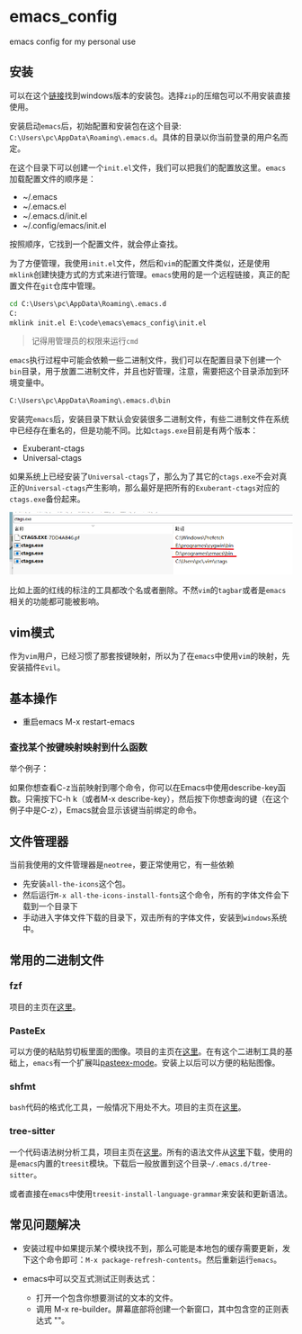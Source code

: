 # emacs_config
emacs config for my personal use 

## 安装

可以在这个[链接](https://mirrors.ustc.edu.cn/gnu/emacs/windows/emacs-29/)找到windows版本的安装包。选择`zip`的压缩包可以不用安装直接使用。

安装启动`emacs`后，初始配置和安装包在这个目录: `C:\Users\pc\AppData\Roaming\.emacs.d`。具体的目录以你当前登录的用户名而定。

在这个目录下可以创建一个`init.el`文件，我们可以把我们的配置放这里。`emacs`加载配置文件的顺序是：

* ~/.emacs
* ~/.emacs.el
* ~/.emacs.d/init.el
* ~/.config/emacs/init.el

按照顺序，它找到一个配置文件，就会停止查找。

为了方便管理，我使用`init.el`文件，然后和`vim`的配置文件类似，还是使用`mklink`创建快捷方式的方式来进行管理。`emacs`使用的是一个远程链接，真正的配置文件在`git`仓库中管理。

```cmd
cd C:\Users\pc\AppData\Roaming\.emacs.d
C:
mklink init.el E:\code\emacs\emacs_config\init.el
```

>记得用管理员的权限来运行`cmd`


`emacs`执行过程中可能会依赖一些二进制文件，我们可以在配置目录下创建一个`bin`目录，用于放置二进制文件，并且也好管理，注意，需要把这个目录添加到环境变量中。

```txt
C:\Users\pc\AppData\Roaming\.emacs.d\bin
```

安装完`emacs`后，安装目录下默认会安装很多二进制文件，有些二进制文件在系统中已经存在重名的，但是功能不同。比如`ctags.exe`目前是有两个版本：

* Exuberant-ctags
* Universal-ctags

如果系统上已经安装了`Universal-ctags`了，那么为了其它的`ctags.exe`不会对真正的`Universal-ctags`产生影响，那么最好是把所有的`Exuberant-ctags`对应的`ctags.exe`备份起来。

![ctags_exe_path](img/ctags_exe_path.png)

比如上面的红线的标注的工具都改个名或者删除。不然`vim`的`tagbar`或者是`emacs`相关的功能都可能被影响。


## vim模式

作为`vim`用户，已经习惯了那套按键映射，所以为了在`emacs`中使用`vim`的映射，先安装插件`Evil`。

## 基本操作

* 重启emacs M-x restart-emacs

### 查找某个按键映射映射到什么函数

举个例子：

如果你想查看C-z当前映射到哪个命令，你可以在Emacs中使用describe-key函数。只需按下C-h k（或者M-x describe-key），然后按下你想查询的键（在这个例子中是C-z），Emacs就会显示该键当前绑定的命令。


## 文件管理器

当前我使用的文件管理器是`neotree`，要正常使用它，有一些依赖

* 先安装`all-the-icons`这个包。
* 然后运行`M-x all-the-icons-install-fonts`这个命令，所有的字体文件会下载到一个目录下
* 手动进入字体文件下载的目录下，双击所有的字体文件，安装到`windows`系统中。


## 常用的二进制文件

### fzf

项目的主页在[这里](https://github.com/junegunn/fzf)。

### PasteEx

可以方便的粘贴剪切板里面的图像。项目的主页在[这里](https://github.com/huiyadanli/PasteEx)。在有这个二进制工具的基础上，`emacs`有一个扩展叫[pasteex-mode](https://github.com/dnxbjyj/pasteex-mode)。安装上以后可以方便的粘贴图像。

### shfmt

`bash`代码的格式化工具，一般情况下用处不大。项目的主页在[这里](https://github.com/mvdan/sh)。

### tree-sitter

一个代码语法树分析工具，项目主页在[这里](https://github.com/tree-sitter/tree-sitter)。所有的语法文件从[这里](https://github.com/iquiw/emacs-tree-sitter-module-dll/)下载，使用的是`emacs`内置的`treesit`模块。下载后一般放置到这个目录`~/.emacs.d/tree-sitter`。

或者直接在`emacs`中使用`treesit-install-language-grammar`来安装和更新语法。


## 常见问题解决

* 安装过程中如果提示某个模块找不到，那么可能是本地包的缓存需要更新，发下这个命令即可：`M-x package-refresh-contents`。然后重新运行`emacs`。

* emacs中可以交互式测试正则表达式：
    * 打开一个包含你想要测试的文本的文件。
    * 调用 M-x re-builder。屏幕底部将创建一个新窗口，其中包含空的正则表达式 ""。


